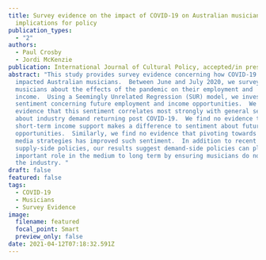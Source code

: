 ```yaml
---
title: Survey evidence on the impact of COVID-19 on Australian musicians and
  implications for policy
publication_types:
  - "2"
authors:
  - Paul Crosby
  - Jordi McKenzie
publication: International Journal of Cultural Policy, accepted/in press
abstract: "This study provides survey evidence concerning how COVID-19 has
  impacted Australian musicians.  Between June and July 2020, we surveyed 203
  musicians about the effects of the pandemic on their employment and
  income.  Using a Seemingly Unrelated Regression (SUR) model, we investigate
  sentiment concerning future employment and income opportunities.  We find
  evidence that this sentiment correlates most strongly with general sentiment
  about industry demand returning post COVID-19.  We find no evidence that
  short-term income support makes a difference to sentiment about future
  opportunities.  Similarly, we find no evidence that pivoting towards online
  media strategies has improved such sentiment.  In addition to recent
  supply-side policies, our results suggest demand-side policies can play an
  important role in the medium to long term by ensuring musicians do not leave
  the industry. "
draft: false
featured: false
tags:
  - COVID-19
  - Musicians
  - Survey Evidence
image:
  filename: featured
  focal_point: Smart
  preview_only: false
date: 2021-04-12T07:18:32.591Z
---
```

